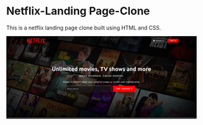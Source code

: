 # Netflix-Landing Page-Clone
This is a netflix landing page clone built using HTML and CSS.

![Output](images/Output1.png)
